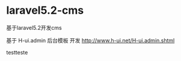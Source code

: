 # laravel5.2-cms

 基于laravel5.2开发cms
 
 基于 H-ui.admin 后台模板 开发   http://www.h-ui.net/H-ui.admin.shtml 

 testteste

